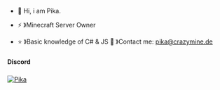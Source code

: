 - 👋 Hi, i am Pika.

  
- ⚡ 》Minecraft Server Owner 
- ⭐️ 》Basic knowledge of C# & JS
  🍪 》Contact me: pika@crazymine.de 

###

<h4 align="left">Discord</h4>

###
[<img src="https://discord.c99.nl/widget/theme-1/981237650763698216.png" alt="Pika">
](https://discord.c99.nl/widget/theme-1/981237650763698216.png)
###
